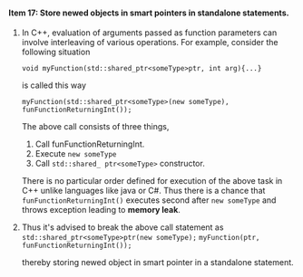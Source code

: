#### Item 17: Store newed objects in smart pointers in standalone statements.

1. In C++, evaluation of arguments passed as function parameters can involve interleaving of various operations. For example, consider the following situation

	`void myFunction(std::shared_ptr<someType>ptr, int arg){...}`

	is called this way

	`myFunction(std::shared_ptr<someType>(new someType), funFunctionReturningInt());`

	The above call consists of three things,
    1. Call  funFunctionReturningInt.
    2. Execute `new someType`
    3. Call `std::shared_ ptr<someType>` constructor.

   There is no particular order defined for execution of the above task in C++ unlike languages like java or C#. Thus there is a chance that `funFunctionReturningInt()` executes second after `new someType` and throws exception leading to  **memory leak**.

2. Thus it's advised to break the above call statement as
	`std::shared_ptr<someType>ptr(new someType);`
    `myFunction(ptr, funFunctionReturningInt());`

    thereby storing newed object in smart pointer in a standalone statement.
